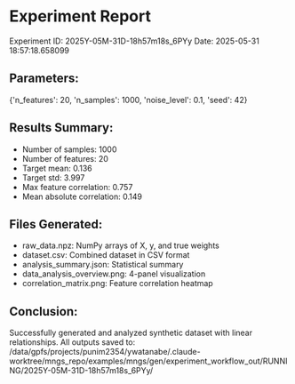 Experiment Report
=================

Experiment ID: 2025Y-05M-31D-18h57m18s_6PYy
Date: 2025-05-31 18:57:18.658099

Parameters:
-----------
{'n_features': 20, 'n_samples': 1000, 'noise_level': 0.1, 'seed': 42}

Results Summary:
---------------
- Number of samples: 1000
- Number of features: 20
- Target mean: 0.136
- Target std: 3.997
- Max feature correlation: 0.757
- Mean absolute correlation: 0.149

Files Generated:
---------------
- raw_data.npz: NumPy arrays of X, y, and true weights
- dataset.csv: Combined dataset in CSV format
- analysis_summary.json: Statistical summary
- data_analysis_overview.png: 4-panel visualization
- correlation_matrix.png: Feature correlation heatmap

Conclusion:
----------
Successfully generated and analyzed synthetic dataset with linear relationships.
All outputs saved to: /data/gpfs/projects/punim2354/ywatanabe/.claude-worktree/mngs_repo/examples/mngs/gen/experiment_workflow_out/RUNNING/2025Y-05M-31D-18h57m18s_6PYy/
